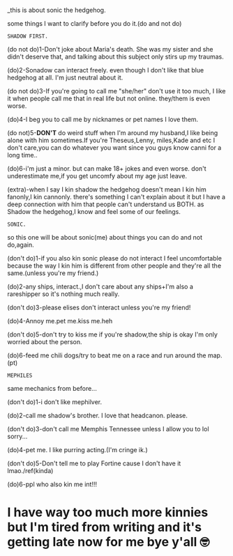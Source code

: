 _this is about sonic the hedgehog.

some things I want to clarify before you do it.(do and not do)

`SHADOW FIRST.`

(do not do)1-Don't joke about Maria's death. She was my sister and she didn't deserve that, and talking about this subject only stirs up my traumas.

(do)2-Sonadow can interact freely. even though I don't like that blue hedgehog at all. I'm just neutral about it.

(do not do)3-If you're going to call me "she/her" don't use it too much, I like it when people call me that in real life but not online. they/them is even worse.


(do)4-I beg you to call me by nicknames or pet names I love them.

(do not)5-**DON'T** do weird stuff when I'm around my husband,I like being alone with him sometimes.If you're Theseus,Lenny, miles,Kade and etc I don't care,you can do whatever you want since you guys know canni for a long time..

(do)6-i'm just a minor. but can make 18+ jokes and even worse. don't underestimate me,if you get uncomfy about my age just leave.

(extra)-when I say I kin shadow the hedgehog doesn't mean I kin him fanonly,I kin cannonly. there's something I can't explain about it but I have a deep connection with him that people can't understand us BOTH. as Shadow the hedgehog,I know and feel some of our feelings.

`SONIC.`

so this one will be about sonic(me) about things you can do and not do,again.

(don't do)1-if you also kin sonic please do not interact I feel uncomfortable because the way I kin him is different from other people and they're all the same.(unless you're my friend.)

(do)2-any ships, interact.,I don't care about any ships+I'm also a rareshipper so it's nothing much really.

(don't do)3-please elises don't interact unless you're my friend!

(do)4-Annoy me.pet me.kiss me.heh

(don't do)5-don't try to kiss me if you're shadow,the ship is okay I'm only worried about the person.

(do)6-feed me chili dogs/try to beat me on a race and run around the map.(pt)

`MEPHILES`

same mechanics from before...

(don't do)1-i don't like mephilver.

(do)2-call me shadow's brother. I love that headcanon. please.

(don't do)3-don't call me Memphis Tennessee unless I allow you to lol sorry...

(do)4-pet me. I like purring acting.(I'm cringe ik.)

(don't do)5-Don't tell me to play Fortine cause I don't have it lmao./ref(kinda)

(do)6-ppl who also kin me int!!!

# I have way too much more kinnies but I'm tired from writing and it's getting late now for me bye y'all 🤓 #
